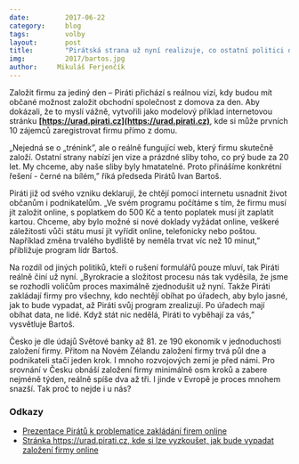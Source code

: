 ```yaml
---
date:         2017-06-22
category:     blog
tags:         volby
layout:       post
title:        "Pirátská strana už nyní realizuje, co ostatní politici dosud jen slibovali. Díky Pirátům teď může každý založit firmu online"
img:          2017/bartos.jpg
author:     Mikuláš Ferjenčík
---
```


Založit firmu za jediný den – Piráti přichází s reálnou vizí, kdy budou mít občané možnost založit obchodní společnost z domova za den. Aby dokázali, že to myslí vážně, vytvořili jako modelový příklad internetovou stránku **[https://urad.pirati.cz](https://urad.pirati.cz)**, kde si může prvních 10 zájemců zaregistrovat firmu přímo z domu.

„Nejedná se o „trénink”, ale o reálně fungující web, který firmu skutečně založí. Ostatní strany nabízí jen vize a prázdné sliby toho, co prý bude za 20 let. My chceme, aby naše sliby byly hmatatelné. Proto přinášíme konkrétní řešení - černé na bílém,” říká předseda Pirátů Ivan Bartoš.

Piráti již od svého vzniku deklarují, že chtějí pomocí internetu usnadnit život občanům i podnikatelům. „Ve svém programu počítáme s tím, že firmu musí jít založit online, s poplatkem do 500 Kč a tento poplatek musí jít zaplatit kartou. Chceme, aby bylo možné si nové doklady vyžádat online, veškeré záležitosti vůči státu musí jít vyřídit online, telefonicky nebo poštou. Například změna trvalého bydliště by neměla trvat víc než 10 minut,” přibližuje program lídr Bartoš.

Na rozdíl od jiných politiků, kteří o rušení formulářů pouze mluví, tak Piráti reálně činí už nyní. „Byrokracie a složitost procesu nás tak vyděsila, že jsme se rozhodli voličům proces maximálně zjednodušit už nyní. Takže Piráti zakládají firmy pro všechny, kdo nechtějí obíhat po úřadech, aby bylo jasné, jak to bude vypadat, až Piráti svůj program zrealizují. Po úřadech mají obíhat data, ne lidé. Když stát nic nedělá, Piráti to vyběhají za vás,” vysvětluje Bartoš.

Česko je dle údajů Světové banky až 81. ze 190 ekonomik v jednoduchosti založení firmy. Přitom na Novém Zélandu založení firmy trvá půl dne a podnikateli stačí jeden krok. I mnoho rozvojových zemí je před námi. Pro srovnání v Česku obnáší založení firmy minimálně osm kroků a zabere nejméně týden, reálně spíše dva až tři. I jinde v Evropě je proces mnohem snazší. Tak proč to nejde i u nás?

### Odkazy 

* [Prezentace Pirátů k problematice zakládání firem online](https://github.com/pirati-web/pirati.cz/blob/gh-pages/assets/pdf/na-urad-z-domova.pdf)
* [Stránka https://urad.pirati.cz, kde si lze vyzkoušet, jak bude vypadat založení firmy online](https://urad.pirati.cz) 
